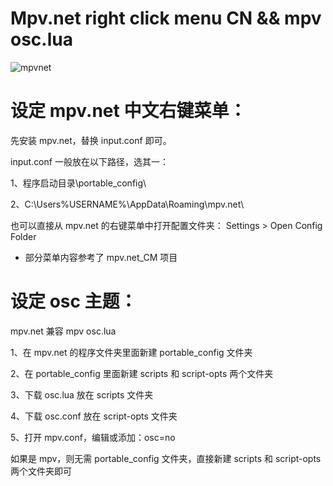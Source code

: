 # Mpv.net right click menu CN  && mpv osc.lua


![mpvnet](https://user-images.githubusercontent.com/70951194/148356351-5a9f0adb-0c1b-4399-bbb5-2cf9f36af2e9.png)






# 设定 mpv.net 中文右键菜单：

先安装 mpv.net，替换 input.conf 即可。

input.conf 一般放在以下路径，选其一：

1、程序启动目录\portable_config\ 

2、C:\Users\%USERNAME%\AppData\Roaming\mpv.net\

也可以直接从 mpv.net 的右键菜单中打开配置文件夹： Settings > Open Config Folder

* 部分菜单内容参考了 mpv.net_CM 项目





# 设定 osc 主题：

mpv.net 兼容 mpv osc.lua

1、在 mpv.net 的程序文件夹里面新建 portable_config 文件夹

2、在 portable_config 里面新建 scripts 和 script-opts 两个文件夹

3、下载 osc.lua 放在 scripts 文件夹

4、下载 osc.conf 放在  script-opts 文件夹

5、打开 mpv.conf，编辑或添加：osc=no 

如果是 mpv，则无需 portable_config 文件夹，直接新建 scripts 和 script-opts 两个文件夹即可

